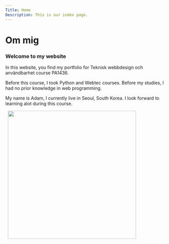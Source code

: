 ```yaml
---
Title: Home
Description: This is our index page.
---
```


Om mig
==========================
### Welcome to my website

In this website, you find my portfolio for Teknisk webbdesign och användbarhet course PA1436. 

Before this course, I took Python and Webtec courses. Before my studies, I had no prior knowledge in web programming.


My name is Adam, I currently live in Seoul, South Korea. I look forward to learning alot during this course.

&nbsp;
<img src="assets/img/vietcon.png" width="400" height="400" />
&nbsp;